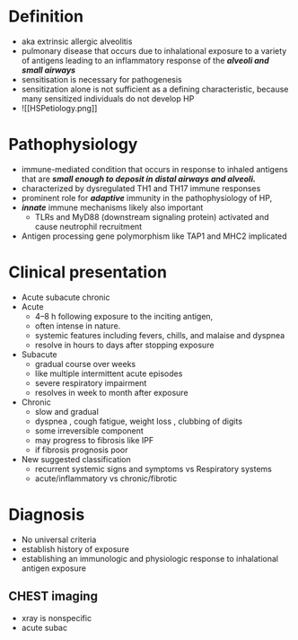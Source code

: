 # Definition 
* aka extrinsic allergic alveolitis 
* pulmonary disease that occurs due to inhalational exposure to a variety of antigens leading to an inflammatory response of the ***alveoli and small airways***
* sensitisation is necessary for pathogenesis 
* sensitization alone is not sufficient as a defining characteristic, because many sensitized individuals do not develop HP
* ![[HSPetiology.png]]

# Pathophysiology 
* immune-mediated condition that occurs in response to inhaled antigens that are ***small enough to deposit in distal airways and alveoli.***
* characterized by dysregulated TH1 and TH17 immune responses 
* prominent role for ***adaptive*** immunity in the pathophysiology of HP, 
* ***innate*** immune mechanisms likely also important 
	* TLRs and MyD88 (downstream signaling protein) activated and cause neutrophil recruitment 
* Antigen processing gene polymorphism like TAP1 and MHC2 implicated 

# Clinical presentation 
* Acute subacute chronic 
* Acute 
	* 4–8 h following exposure to the inciting antigen, 
	* often intense in nature.
	* systemic features including fevers, chills, and malaise and dyspnea 
	* resolve in hours to days after stopping exposure 
* Subacute 
	* gradual course over weeks 
	* like multiple intermittent acute episodes 
	* severe respiratory impairment 
	* resolves in week to month after exposure 
* Chronic 
	* slow and gradual 
	* dyspnea , cough fatigue, weight loss , clubbing of digits 
	* some irreversible component 
	* may progress to fibrosis like IPF 
	* if fibrosis prognosis poor 
* New suggested classification 
	* recurrent systemic signs and symptoms vs Respiratory systems 
	* acute/inflammatory vs chronic/fibrotic 

# Diagnosis 
* No universal criteria 
* establish history of exposure 
* establishing an immunologic and physiologic response to inhalational antigen exposure
## CHEST imaging 
* xray is nonspecific 
* acute subac